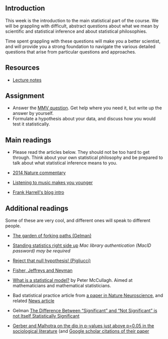 Introduction
------------

This week is the introduction to the main statistical part of the
course. We will be grappling with difficult, abstract questions about
what we mean by scientific and statistical inference and about
statistical philosophies.

Time spent grappling with these questions will make you a better
scientist, and will provide you a strong foundation to navigate the
various detailed questions that arise from particular questions and
approaches.

Resources
---------

-   [Lecture notes](http://dushoff.github.io/notebook/materials/philosophy.handouts.emb.html)

Assignment
----------

-   Answer the [MMV question](MMV.html).  Get help where you need it, but write up the answer by yourself.
-   Formulate a hypothesis about your data, and discuss how you would test it statistically.

Main readings
-----------

-   Please read the articles below. They should not be too hard to get through. Think about your own statistical philosophy and be prepared to talk about what statistical inference means to you.

-   [2014 Nature commentary](http://www.ncbi.nlm.nih.gov/pubmed/24522584)

-   [Listening to music makes you younger](http://pss.sagepub.com/content/early/2011/10/17/0956797611417632)

-   [Frank Harrell's blog intro](http://www.fharrell.com/2017/01/introduction.html)

Additional readings
-------------------

Some of these are very cool, and different ones will speak to different people.

- [The garden of forking paths (Gelman)](http://www.stat.columbia.edu/~gelman/research/unpublished/p_hacking.pdf)

- [Standing statistics right side up](http://www.annals.org.libaccess.lib.mcmaster.ca/content/130/12/1019.long) _Mac library authentication (MacID password) may be required_

-   [Reject that null hypothesis! (Pigliucci)](http://lalashan.mcmaster.ca/theobio/bio_708/images/2/29/Pigliucci.pdf)
-   [Fisher, Jeffreys and Neyman](http://citeseerx.ist.psu.edu/viewdoc/download?doi=10.1.1.167.4064&rep=rep1&type=pdf)

-   [What is a statistical model?](http://www.jstor.org/pss/1558705) by
    Peter McCullagh. Aimed at mathematicians and mathematical statisticians.

-   Bad statistical practice article from [a paper in Nature Neuroscience](http://www.nature.com/neuro/journal/v14/n9/full/nn.2886.html), and related [News article](http://www.guardian.co.uk/commentisfree/2011/sep/09/bad-science-research-error)

-   Gelman [The Difference Between “Significant” and “Not Significant” is not
Itself Statistically Significant](http://www.stat.columbia.edu/~gelman/research/published/signif4.pdf)

-   [Gerber and Malhotra on the dip in p-values just above p=0.05 in the
    sociological literature](http://dx.doi.org/10.1177/0049124108318973)
    (and [Google scholar citations of their
    paper](https://scholar.google.ca/scholar?cites=2944013600336981085&as_sdt=2005&sciodt=0,5&hl=en)
